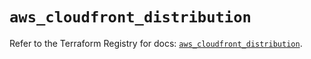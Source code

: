 # `aws_cloudfront_distribution`

Refer to the Terraform Registry for docs: [`aws_cloudfront_distribution`](https://registry.terraform.io/providers/hashicorp/aws/6.18.0/docs/resources/cloudfront_distribution).
